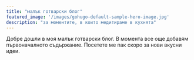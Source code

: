 ```yaml
---
title: "малък готварски блог"
featured_image: '/images/gohugo-default-sample-hero-image.jpg'
description: "за моментите, в които медитираме в кухнята"
---
```

Добре дошли в моя малък готварски блог. В момента все още добавям първоначалното съдържание. Посетете ме пак скоро за нови вкусни идеи.
